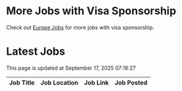 # More Jobs with Visa Sponsorship

Check out [Europe Jobs](https://github.com/sureshparimi/europejobs#latest-jobs) for more jobs with visa sponsorship.

# Latest Jobs

This page is updated at September 17, 2025 07:18:27

| Job Title | Job Location | Job Link | Job Posted |
| --- | --- | --- | --- |
